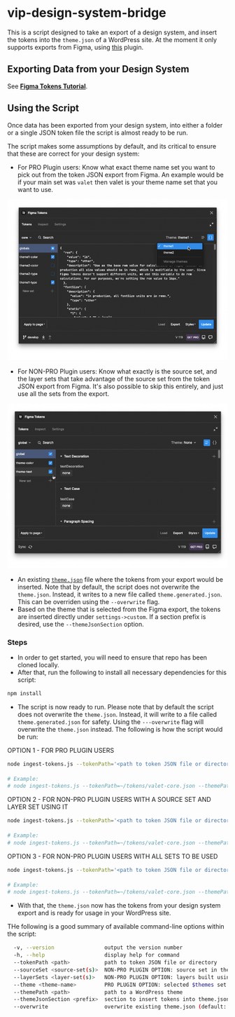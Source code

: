 # vip-design-system-bridge

This is a script designed to take an export of a design system, and insert the tokens into the `theme.json` of a WordPress site. At the moment it only supports exports from Figma, using [this](https://www.figma.com/community/plugin/843461159747178978) plugin.

## Exporting Data from your Design System

See **[Figma Tokens Tutorial][docs-figma-tokens-tutorial]**.

## Using the Script

Once data has been exported from your design system, into either a folder or a single JSON token file the script is almost ready to be run.

The script makes some assumptions by default, and its critical to ensure that these are correct for your design system:

* For PRO Plugin users: Know what exact theme name set you want to pick out from the token JSON export from Figma. An example would be if your main set was `valet` then valet is your theme name set that you want to use.

![Screenshot of a pro plugin user in Figma][png-pro-plugin-usage]

* For NON-PRO Plugin users: Know what exactly is the source set, and the layer sets that take advantage of the source set from the token JSON export from Figma. It's also possible to skip this entirely, and just use all the sets from the export.

![Screenshot of a non-pro plugin user in Figma][png-non-pro-plugin-usage]

* An existing [`theme.json`](https://developer.wordpress.org/block-editor/how-to-guides/themes/theme-json/) file where the tokens from your export would be inserted. Note that by default, the script does not overwrite the `theme.json`. Instead, it writes to a new file called `theme.generated.json`. This can be overriden using the `--overwrite` flag.
* Based on the theme that is selected from the Figma export, the tokens are inserted directly under `settings->custom`. If a section prefix is desired, use the `--themeJsonSection` option.

### Steps

* In order to get started, you will need to ensure that repo has been cloned locally.
* After that, run the following to install all necessary dependencies for this script:

```bash
npm install
```
* The script is now ready to run. Please note that by default the script does not overwrite the `theme.json`. Instead, it will write to a file called `theme.generated.json` for safety. Using the `---overwrite` flag will overwrite the `theme.json` instead. The following is how the script would be run:

OPTION 1 - FOR PRO PLUGIN USERS
```bash
node ingest-tokens.js --tokenPath='<path to token JSON file or directory>' --themePath='<path to theme directory>' --theme='<theme name set in token JSON>'

# Example:
# node ingest-tokens.js --tokenPath=~/tokens/valet-core.json --themePath=~/vip-go-skeleton/themes/valet/ --theme=twentytwentyone
```

OPTION 2 - FOR NON-PRO PLUGIN USERS WITH A SOURCE SET AND LAYER SET USING IT
```bash
node ingest-tokens.js --tokenPath='<path to token JSON file or directory>' --themePath='<path to theme directory>' --sourceSet='<source set from the token JSON>' --layerSets='<layer sets from the token JSON>'

# Example:
# node ingest-tokens.js --tokenPath=~/tokens/valet-core.json --themePath=~/vip-go-skeleton/themes/valet/ --sourceSet=global --layerSets=material-3-text,material-3-color
```

OPTION 3 - FOR NON-PRO PLUGIN USERS WITH ALL SETS TO BE USED
```bash
node ingest-tokens.js --tokenPath='<path to token JSON file or directory>' --themePath='<path to theme directory>'

# Example:
# node ingest-tokens.js --tokenPath=~/tokens/valet-core.json --themePath=~/vip-go-skeleton/themes/valet/ --theme=twentytwentyone
```
* With that, the `theme.json` now has the tokens from your design system export and is ready for usage in your WordPress site.

THe following is a good summary of available command-line options within the script:

```bash
  -v, --version                output the version number
  -h, --help                   display help for command
  --tokenPath <path>           path to token JSON file or directory
  --sourceSet <source-set(s)>  NON-PRO PLUGIN OPTION: source set in the token JSON
  --layerSets <layer-set(s)>   NON-PRO PLUGIN OPTION: layers built using the source set in token JSON
  --theme <theme-name>         PRO PLUGIN OPTION: selected $themes set in token JSON
  --themePath <path>           path to a WordPress theme
  --themeJsonSection <prefix>  section to insert tokens into theme.json->settings->custom (default: "")
  --overwrite                  overwrite existing theme.json (default: false)
```

[png-pro-plugin-usage]: https://github.com/Automattic/vip-design-system-bridge/blob/trunk/docs/assets/pro-plugin-usage.png
[png-non-pro-plugin-usage]: https://github.com/Automattic/vip-design-system-bridge/blob/trunk/docs/assets/non-pro-plugin-usage.png
[docs-figma-tokens-tutorial]: https://github.com/Automattic/vip-design-system-bridge/blob/trunk/docs/design-tokens-example/README.md

